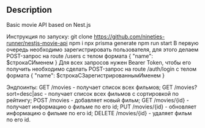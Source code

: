 ## Description

Basic movie API based on Nest.js

Инструкция по запуску: 
git clone https://github.com/nineties-runner/nestjs-movie-api
npm i
npx prisma generate
npm run start
В первую очередь необходимо зарегистрировать пользователя, для этого делаем POST-запрос на route /users с телом формата { "name": $строкаСИменем }
Для всех запросов нужен Bearer Token, чтобы его получить необходимо сделать POST-запрос на route /auth/login с телом формата { "name": $строкаСЗарегистрированнымИменем }

Эндпоинты:
GET /movies - получает список всех фильмов;
GET /movies?sort=desc|asc - получает список всех фильмов с сортировкой по рейтингу;
POST /movies - добавляет новый фильм;
GET /movies/{id} - получает информацию о фильме по его id;
PUT /movies/{id} - обновляет информацию о фильме по его id;
DELETE /movies/{id} - удаляет фильм по его id.
